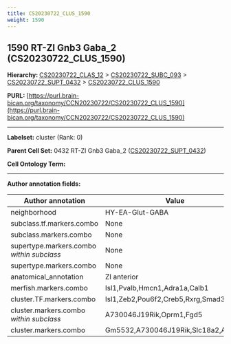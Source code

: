 ```yaml
---
title: CS20230722_CLUS_1590
weight: 1590
---
```

## 1590 RT-ZI Gnb3 Gaba_2 (CS20230722_CLUS_1590)
<b>Hierarchy: </b>
[CS20230722_CLAS_12](../CS20230722_CLAS_12) >
[CS20230722_SUBC_093](../CS20230722_SUBC_093) >
[CS20230722_SUPT_0432](../CS20230722_SUPT_0432) >
[CS20230722_CLUS_1590](../CS20230722_CLUS_1590)

**PURL:** [https://purl.brain-bican.org/taxonomy/CCN20230722/CS20230722_CLUS_1590](https://purl.brain-bican.org/taxonomy/CCN20230722/CS20230722_CLUS_1590)

---


**Labelset:** cluster (Rank: 0)

**Parent Cell Set:** 0432 RT-ZI Gnb3 Gaba_2 ([CS20230722_SUPT_0432](../CS20230722_SUPT_0432))



**Cell Ontology Term:** 

[MARKER GENES.]: #


---

[TRANSFERRED ANNOTATIONS.]: #


[AUTHOR ANNOTATION FIELDS.]: #


**Author annotation fields:**

| Author annotation | Value |
|-------------------|-------|
|neighborhood|HY-EA-Glut-GABA|
|subclass.tf.markers.combo|None|
|subclass.markers.combo|None|
|supertype.markers.combo _within subclass_|None|
|supertype.markers.combo|None|
|anatomical_annotation|ZI anterior|
|merfish.markers.combo|Isl1,Pvalb,Hmcn1,Adra1a,Calb1|
|cluster.TF.markers.combo|Isl1,Zeb2,Pou6f2,Creb5,Rxrg,Smad3|
|cluster.markers.combo _within subclass_|A730046J19Rik,Oprm1,Fgd5|
|cluster.markers.combo|Gm5532,A730046J19Rik,Slc18a2,Adra1a|
